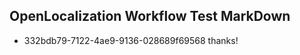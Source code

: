 ## OpenLocalization Workflow Test MarkDown
* 332bdb79-7122-4ae9-9136-028689f69568 thanks!

<!--HONumber=Aug16_HO4-->


